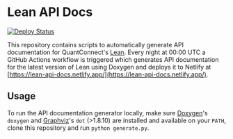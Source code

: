 # Lean API Docs

[![Deploy Status](https://github.com/jmerle/lean-api-docs/workflows/Deploy/badge.svg)](https://github.com/jmerle/lean-api-docs/actions?query=workflow%3ADeploy)

This repository contains scripts to automatically generate API documentation for QuantConnect's [Lean](https://github.com/QuantConnect/Lean). Every night at 00:00 UTC a GitHub Actions workflow is triggered which generates API documentation for the latest version of Lean using Doxygen and deploys it to Netlify at [https://lean-api-docs.netlify.app/](https://lean-api-docs.netlify.app/).

## Usage

To run the API documentation generator locally, make sure [Doxygen](https://www.doxygen.nl/index.html)'s `doxygen` and [Graphviz](https://graphviz.org/)'s `dot` (>1.8.10) are installed and available on your `PATH`, clone this repository and run `python generate.py`.

